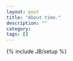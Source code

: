 ```yaml
---
layout: post
title: "About time."
description: ""
category: 
tags: []
---
```

{% include JB/setup %}
